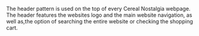 The header pattern is used on the top of every Cereal Nostalgia webpage. The header features the websites logo and the main website navigation, as well as,the option of searching the entire website or checking the shopping cart.
